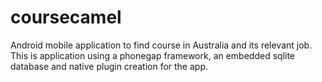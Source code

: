 coursecamel
===========

Android mobile application to find course in Australia and its relevant job. This is application using a phonegap framework, an embedded sqlite database and native plugin creation for the app.
